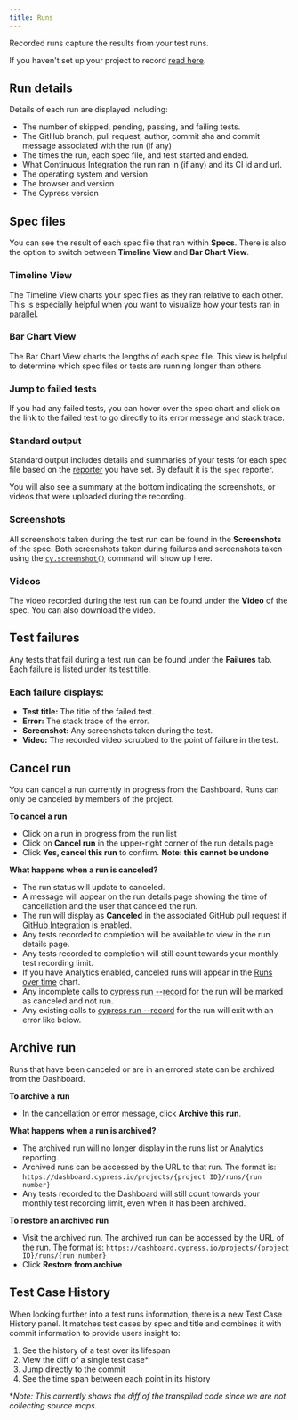 ```yaml
---
title: Runs
---
```


Recorded runs capture the results from your test runs.

<Alert type="info">


If you haven't set up your project to record [read here](/guides/dashboard/projects#Setup).

</Alert>

## Run details

Details of each run are displayed including:

- The number of skipped, pending, passing, and failing tests.
- The GitHub branch, pull request, author, commit sha and commit message associated with the run (if any)
- The times the run, each spec file, and test started and ended.
- What Continuous Integration the run ran in (if any) and its CI id and url.
- The operating system and version
- The browser and version
- The Cypress version

<DocsImage src="/img/dashboard/run-details.png" alt="run-details" ></DocsImage>

## <Icon name="file-code-o" className="fa-fw"></Icon> Spec files

You can see the result of each spec file that ran within **Specs**. There is also the option to switch between **Timeline View** and **Bar Chart View**.

### Timeline View

The Timeline View charts your spec files as they ran relative to each other. This is especially helpful when you want to visualize how your tests ran in [parallel](/guides/guides/parallelization).

<DocsImage src="/img/dashboard/specs-timeline-view.png" alt="Specs tab with timeline view" ></DocsImage>

### Bar Chart View

The Bar Chart View charts the lengths of each spec file. This view is helpful to determine which spec files or tests are running longer than others.

<DocsImage src="/img/dashboard/specs-barchart-view.png" alt="Specs tab with bar chart view" ></DocsImage>

### Jump to failed tests

If you had any failed tests, you can hover over the spec chart and click on the link to the failed test to go directly to its error message and stack trace.

<DocsImage src="/img/dashboard/specs-failures-popup.png" alt="Failures popup on spec hover" ></DocsImage>

### <Icon name="code" className="fa-fw"></Icon> Standard output

Standard output includes details and summaries of your tests for each spec file based on the [reporter](/guides/tooling/reporters) you have set. By default it is the `spec` reporter.

You will also see a summary at the bottom indicating the screenshots, or videos that were uploaded during the recording.

<DocsImage src="/img/dashboard/standard-output-of-recorded-test-run.png" alt="standard output" ></DocsImage>

### <Icon name="picture-o" className="fa-fw"></Icon> Screenshots

All screenshots taken during the test run can be found in the **Screenshots** of the spec. Both screenshots taken during failures and screenshots taken using the [`cy.screenshot()`](/api/commands/screenshot) command will show up here.

### <Icon name="video-camera" className="fa-fw"></Icon> Videos

The video recorded during the test run can be found under the **Video** of the spec. You can also download the video.

<DocsImage src="/img/dashboard/videos-of-recorded-test-run.png" alt="Video of test runs" ></DocsImage>

## <Icon name="exclamation-triangle" className="fa-fw"></Icon> Test failures

Any tests that fail during a test run can be found under the **Failures** tab. Each failure is listed under its test title.

### Each failure displays:

- **Test title:** The title of the failed test.
- **Error:** The stack trace of the error.
- **Screenshot:** Any screenshots taken during the test.
- **Video:** The recorded video scrubbed to the point of failure in the test.

<DocsImage src="/img/dashboard/failures-of-recorded-run.png" alt="failure tab" ></DocsImage>

## Cancel run

You can cancel a run currently in progress from the Dashboard. Runs can only be canceled by members of the project.

**To cancel a run**

- Click on a run in progress from the run list
- Click on **<Icon name="ban"></Icon> Cancel run** in the upper-right corner of the run details page
- Click **Yes, cancel this run** to confirm. **Note: this cannot be undone**

<DocsVideo src="/img/snippets/cancelling-run.mp4"></DocsVideo>

**What happens when a run is canceled?**

- The run status will update to canceled.
- A message will appear on the run details page showing the time of cancellation and the user that canceled the run.
- The run will display as **Canceled** in the associated GitHub pull request if [GitHub Integration](/guides/dashboard/github-integration) is enabled.
- Any tests recorded to completion will be available to view in the run details page.
- Any tests recorded to completion will still count towards your monthly test recording limit.
- If you have Analytics enabled, canceled runs will appear in the [Runs over time](/guides/dashboard/analytics#Run-status) chart.
- Any incomplete calls to [cypress run --record](/guides/guides/command-line#cypress-run) for the run will be marked as canceled and not run.
- Any existing calls to [cypress run --record](/guides/guides/command-line#cypress-run) for the run will exit with an error like below.
  <DocsImage src="/img/dashboard/cancel-run-error.png" alt="cancel-run-error" width-600 ></DocsImage>

## Archive run

Runs that have been canceled or are in an errored state can be archived from the Dashboard.

**To archive a run**

- In the cancellation or error message, click **Archive this run**.
  <DocsImage src="/img/dashboard/archive-run-within-cancelation-msg.png" alt="cancel-run-error" ></DocsImage>

**What happens when a run is archived?**

- The archived run will no longer display in the runs list or [Analytics](/guides/dashboard/analytics) reporting.
- Archived runs can be accessed by the URL to that run. The format is:
  `https://dashboard.cypress.io/projects/{project ID}/runs/{run number}`
- Any tests recorded to the Dashboard will still count towards your monthly test recording limit, even when it has been archived.

**To restore an archived run**

- Visit the archived run. The archived run can be accessed by the URL of the run. The format is:
  `https://dashboard.cypress.io/projects/{project ID}/runs/{run number}`
- Click **<Icon name="history"></Icon> Restore from archive**
  <DocsImage src="/img/dashboard/restore-from-archive.png" alt="restore-from-archive" ></DocsImage>

## Test Case History

<DocsImage src="/img/dashboard/runs/dashboard-runs-details-sidebar-test-case-history.png" alt="Screenshot of the Test Case History panel" ></DocsImage>

When looking further into a test runs information, there is a new Test Case History panel. It matches test cases by spec and title and combines it with commit information to provide users insight to:

1. See the history of a test over its lifespan
1. View the diff of a single test case*
1. Jump directly to the commit
1. See the time span between each point in its history 

\*_Note: This currently shows the diff of the transpiled code since we are not collecting source maps._


